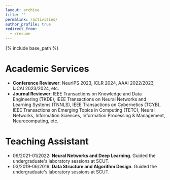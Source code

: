 ```yaml
---
layout: archive
title: ""
permalink: /activities/
author_profile: true
redirect_from:
  - /resume
---
```


{% include base_path %}

Academic Services
======
* __Conference Reviewer__: NeurIPS 2023, ICLR 2024, AAAI 2022/2023, IJCAI 2023/2024, etc.
* __Journal Reviewer__: IEEE Transactions on Knowledge and Data Engineering (TKDE), IEEE Transactions on Neural Networks and Learning Systems (TNNLS), IEEE Transactions on Cybernetics (TCYB), IEEE Transactions on Emerging Topics in Computing (TETC), Neural Networks, Information Sciences, Information Processing & Management, Neurocomputing, etc.

Teaching Assistant 
======
* 09/2021-01/2022: __Neural Networks and Deep Learning__. Guided the undergraduate's laboratory sessions at SCUT.
* 03/2019-06/2019: __Data Structure and Algorithm Design__. Guided the undergraduate's laboratory sessions at SCUT.
